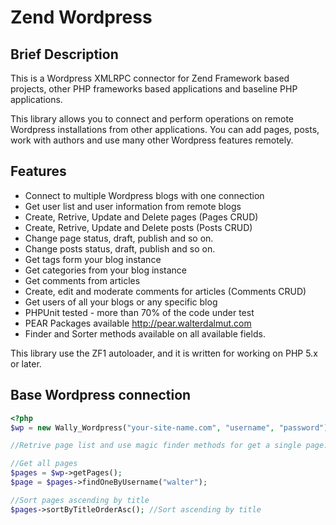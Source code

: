 Zend Wordpress
==============

Brief Description
-----------------

This is a Wordpress XMLRPC connector for Zend Framework based projects, other PHP frameworks based applications and baseline PHP applications.

This library allows you to connect and perform operations on remote Wordpress installations from other applications. You can add pages, posts, work with authors and use many other Wordpress features remotely.

Features
--------

 * Connect to multiple Wordpress blogs with one connection
 * Get user list and user information from remote blogs
 * Create, Retrive, Update and Delete pages (Pages CRUD)
 * Create, Retrive, Update and Delete posts (Posts CRUD)
 * Change page status, draft, publish and so on.
 * Change posts status, draft, publish and so on.
 * Get tags form your blog instance
 * Get categories from your blog instance
 * Get comments from articles
 * Create, edit and moderate comments for articles (Comments CRUD)
 * Get users of all your blogs or any specific blog
 * PHPUnit tested - more than 70% of the code under test
 * PEAR Packages available http://pear.walterdalmut.com
 * Finder and Sorter methods available on all available fields.

This library use the ZF1 autoloader, and it is written for working on PHP 5.x or later.

Base Wordpress connection
-------------------------

```php
<?php
$wp = new Wally_Wordpress("your-site-name.com", "username", "password");

//Retrive page list and use magic finder methods for get a single page.

//Get all pages
$pages = $wp->getPages();
$page = $pages->findOneByUsername("walter");

//Sort pages ascending by title
$pages->sortByTitleOrderAsc(); //Sort ascending by title
```

